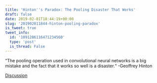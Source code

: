 ```yaml
---
title: 'Hinton''s Paradox: The Pooling Disaster That Works'
draft: false
date: 2019-02-01T18:44:19+00:00
slug: '201902011844-hinton-pooling-paradox'
is_tweet: true
tweet_info:
  id: '1091286116471234560'
  type: 'post'
  is_thread: False
---
```




“The pooling operation used in convolutional neural networks is a big mistake and the fact that it works so well is a disaster.“ -Geoffrey Hinton

[Discussion](https://x.com/sytelus/status/1091286116471234560)
